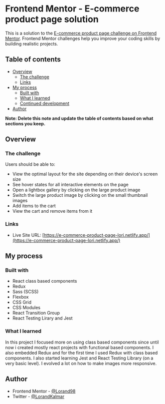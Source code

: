 # Frontend Mentor - E-commerce product page solution

This is a solution to the [E-commerce product page challenge on Frontend Mentor](https://www.frontendmentor.io/challenges/ecommerce-product-page-UPsZ9MJp6). Frontend Mentor challenges help you improve your coding skills by building realistic projects.

## Table of contents

- [Overview](#overview)
  - [The challenge](#the-challenge)
  - [Links](#links)
- [My process](#my-process)
  - [Built with](#built-with)
  - [What I learned](#what-i-learned)
  - [Continued development](#continued-development)
- [Author](#author)


**Note: Delete this note and update the table of contents based on what sections you keep.**

## Overview

### The challenge

Users should be able to:

- View the optimal layout for the site depending on their device's screen size
- See hover states for all interactive elements on the page
- Open a lightbox gallery by clicking on the large product image
- Switch the large product image by clicking on the small thumbnail images
- Add items to the cart
- View the cart and remove items from it

### Links

- Live Site URL: [https://e-commerce-product-page-lori.netlify.app/](https://e-commerce-product-page-lori.netlify.app/)

## My process

### Built with

- React class based components
- Redux
- Sass (SCSS)
- Flexbox
- CSS Grid
- CSS Modules
- React Transition Group
- React Testing Lirary and Jest



### What I learned

In this project I focused more on using class based components since until now i created mostly react projects with functional based components.
I also embedded Redux and for the first time I used Redux with class based components.
I also started learning Jest and React Testing Library (on a very basic level).
I evolved a lot on how to make images more responsive.


## Author

- Frontend Mentor - [@Lorand98](https://www.frontendmentor.io/profile/Lorand98)
- Twitter - [@LorandKalmar](https://twitter.com/LorandKalmar)


